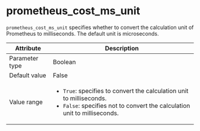 # prometheus_cost_ms_unit

`prometheus_cost_ms_unit` specifies whether to convert the calculation unit of Prometheus to milliseconds. The default unit is microseconds.

| Attribute | Description |
|----------|---------|
| Parameter type | Boolean |
| Default value | False |
| Value range | <ul><li>`True`: specifies to convert the calculation unit to milliseconds.</li><li>`False`: specifies not to convert the calculation unit to milliseconds.</li></ul> |
